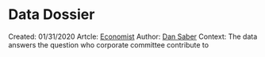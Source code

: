 #  Data Dossier
Created: 01/31/2020
Artcle: [Economist](https://www.economist.com/graphic-detail/2019/08/29/socially-liberal-companies-really-do-contribute-more-to-democrats)
Author: [Dan Saber](https://dsaber.com/2019/08/29/for-the-economist-corporate-wokeness-and-campaign-finance/)
Context:
The data answers the question who corporate committee contribute to



